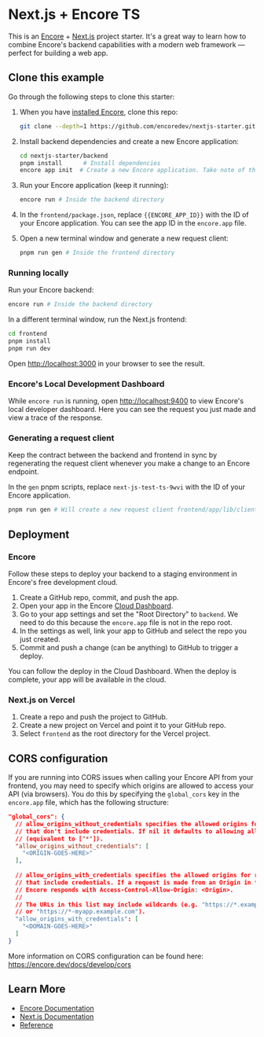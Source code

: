 # Next.js + Encore TS

This is an [Encore](https://encore.dev/) + [Next.js](https://nextjs.org/) project starter. It's a great way to learn how to combine Encore's backend capabilities with a modern web framework — perfect for building a web app.

## Clone this example

Go through the following steps to clone this starter:

1. When you have [installed Encore](https://encore.dev/docs/install), clone this repo:

   ```bash
   git clone --depth=1 https://github.com/encoredev/nextjs-starter.git
   ```

2. Install backend dependencies and create a new Encore application:

   ```bash
   cd nextjs-starter/backend
   pnpm install      # Install dependencies
   encore app init  # Create a new Encore application. Take note of the App ID
   ```

3. Run your Encore application (keep it running):

   ```bash
   encore run # Inside the backend directory
   ```

4. In the `frontend/package.json`, replace `{{ENCORE_APP_ID}}` with the ID of your Encore application. You can see the app ID in the `encore.app` file.

5. Open a new terminal window and generate a new request client:

   ```bash
   pnpm run gen # Inside the frontend directory
   ```

### Running locally

Run your Encore backend:

```bash
encore run # Inside the backend directory
```

In a different terminal window, run the Next.js frontend:

```bash
cd frontend
pnpm install
pnpm run dev
```

Open [http://localhost:3000](http://localhost:3000) in your browser to see the result.

### Encore's Local Development Dashboard

While `encore run` is running, open [http://localhost:9400](http://localhost:9400) to view Encore's local developer dashboard. Here you can see the request you just made and view a trace of the response.

### Generating a request client

Keep the contract between the backend and frontend in sync by regenerating the request client whenever you make a change to an Encore endpoint.

In the `gen` pnpm scripts, replace `next-js-test-ts-9wvi` with the ID of your Encore application.

```bash
pnpm run gen # Will create a new request client frontend/app/lib/client.ts
```

## Deployment

### Encore

Follow these steps to deploy your backend to a staging environment in Encore's free development cloud.

1. Create a GitHub repo, commit, and push the app.
2. Open your app in the Encore [Cloud Dashboard](https://app.encore.dev).
3. Go to your app settings and set the "Root Directory" to `backend`. We need to do this because the `encore.app` file is not in the repo root.
4. In the settings as well, link your app to GitHub and select the repo you just created.
5. Commit and push a change (can be anything) to GitHub to trigger a deploy.

You can follow the deploy in the Cloud Dashboard. When the deploy is complete, your app will be available in the cloud.

### Next.js on Vercel

1. Create a repo and push the project to GitHub.
2. Create a new project on Vercel and point it to your GitHub repo.
3. Select `frontend` as the root directory for the Vercel project.

## CORS configuration

If you are running into CORS issues when calling your Encore API from your frontend, you may need to specify which origins are allowed to access your API (via browsers). You do this by specifying the `global_cors` key in the `encore.app` file, which has the following structure:

```json
"global_cors": {
  // allow_origins_without_credentials specifies the allowed origins for requests
  // that don't include credentials. If nil it defaults to allowing all domains
  // (equivalent to ["*"]).
  "allow_origins_without_credentials": [
    "<ORIGIN-GOES-HERE>"
  ],
        
  // allow_origins_with_credentials specifies the allowed origins for requests
  // that include credentials. If a request is made from an Origin in this list
  // Encore responds with Access-Control-Allow-Origin: <Origin>.
  //
  // The URLs in this list may include wildcards (e.g. "https://*.example.com"
  // or "https://*-myapp.example.com").
  "allow_origins_with_credentials": [
    "<DOMAIN-GOES-HERE>"
  ]
}
```

More information on CORS configuration can be found here: <https://encore.dev/docs/develop/cors>

## Learn More

- [Encore Documentation](https://encore.dev/docs)
- [Next.js Documentation](https://nextjs.org/docs)
- [Reference](https://encore.dev/templates/nextjs)
